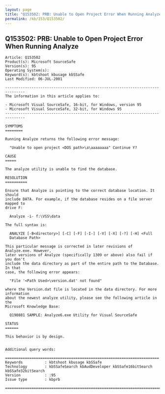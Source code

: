 ```yaml
---
layout: page
title: "Q153502: PRB: Unable to Open Project Error When Running Analyze"
permalink: /kb/153/Q153502/
---
```


## Q153502: PRB: Unable to Open Project Error When Running Analyze

	Article: Q153502
	Product(s): Microsoft SourceSafe
	Version(s): 95
	Operating System(s): 
	Keyword(s): kbtshoot kbusage kbSSafe
	Last Modified: 06-JUL-2001
	
	-------------------------------------------------------------------------------
	The information in this article applies to:
	
	- Microsoft Visual SourceSafe, 16-bit, for Windows, version 95 
	- Microsoft Visual SourceSafe, 32-bit, for Windows 95 
	-------------------------------------------------------------------------------
	
	SYMPTOMS
	========
	
	Running Analyze returns the following error message:
	
	  "Unable to open project <DOS path>\a\aaaaaaaa" Continue Y?
	
	CAUSE
	=====
	
	The analyze utility is unable to find the database.
	
	RESOLUTION
	==========
	
	Ensure that Analyze is pointing to the correct database location. It should
	include DATA. For example, if the database resides on a file server mapped to
	drive F:
	
	  Analyze -i- f:\VSS\data
	
	The full syntax is:
	
	  ANALYZE [-B<directory>] [-C] [-F] [-I-] [-V] [-X] [-?] [-H] <Full
	  Database Path>
	
	This particular message is corrected in later revisions of Analyze.exe. However,
	later versions of Analyze (specifically 1309 or above) also fail if you don't
	include the data directory as part of the entire path to the Database. In that
	case, the following error appears:
	
	  "File '<Path Used>\version.dat' not found"
	
	where the Version.dat file is located in the data directory. For more information
	about the newest analyze utility, please see the following article in the
	Microsoft Knowledge Base:
	
	  Q190881 SAMPLE: Analyze6.exe Utility for Visual SourceSafe
	
	STATUS
	======
	
	This behavior is by design.
	
	
	Additional query words:
	
	======================================================================
	Keywords          : kbtshoot kbusage kbSSafe 
	Technology        : kbSSafeSearch kbAudDeveloper kbSSafe16bitSearch kbSSafe32bitSearch
	Version           : :95
	Issue type        : kbprb
	
	=============================================================================
	
